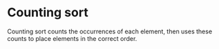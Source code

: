 # Counting sort

Counting sort counts the occurrences of each element, then uses these counts to place elements in the correct order.